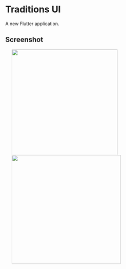 # Traditions UI 

A new Flutter application.

## Screenshot

<p float="left">
  <img src="https://user-images.githubusercontent.com/56515652/66831408-d79b8e80-ef57-11e9-9916-aa6d54ec60dd.PNG" 
       width=330 hspace="20"/> 
  <img src="https://user-images.githubusercontent.com/56515652/66831410-d79b8e80-ef57-11e9-9eca-36c0527802d8.PNG"
       width=340 hspace="20"/>
</p>
